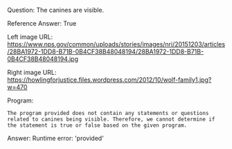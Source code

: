 Question: The canines are visible.

Reference Answer: True

Left image URL: https://www.nps.gov/common/uploads/stories/images/nri/20151203/articles/28BA1972-1DD8-B71B-0B4CF38B48048194/28BA1972-1DD8-B71B-0B4CF38B48048194.jpg

Right image URL: https://howlingforjustice.files.wordpress.com/2012/10/wolf-family1.jpg?w=470

Program:

```
The program provided does not contain any statements or questions related to canines being visible. Therefore, we cannot determine if the statement is true or false based on the given program.
```
Answer: Runtime error: 'provided'

